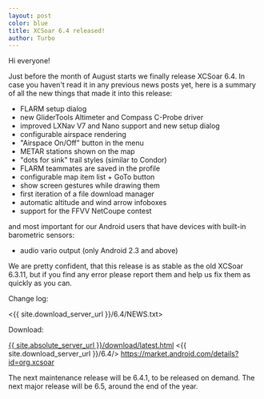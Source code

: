 ```yaml
---
layout: post
color: blue
title: XCSoar 6.4 released!
author: Turbo
---
```

Hi everyone!

Just before the month of August starts we finally release XCSoar 6.4. In case
you haven't read it in any previous news posts yet, here is a summary of all
the new things that made it into this release:

* FLARM setup dialog
* new GliderTools Altimeter and Compass C-Probe driver
* improved LXNav V7 and Nano support and new setup dialog
* configurable airspace rendering
* "Airspace On/Off" button in the menu
* METAR stations shown on the map
* "dots for sink" trail styles (similar to Condor)
* FLARM teammates are saved in the profile
* configurable map item list + GoTo button
* show screen gestures while drawing them
* first iteration of a file download manager
* automatic altitude and wind arrow infoboxes
* support for the FFVV NetCoupe contest

and most important for our Android users that have devices with built-in
barometric sensors:

* audio vario output (only Android 2.3 and above)

We are pretty confident, that this release is as stable as the old XCSoar
6.3.11, but if you find any error please report them and help us fix them as
quickly as you can.

Change log:

 <{{ site.download_server_url }}/6.4/NEWS.txt>

Download:

 [{{ site.absolute_server_url }}/download/latest.html](/download/index.html)
 <{{ site.download_server_url }}/6.4/>
 <https://market.android.com/details?id=org.xcsoar>

The next maintenance release will be 6.4.1, to be released on demand.
The next major release will be 6.5, around the end of the year.
